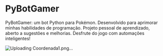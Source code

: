 # PyBotGamer
PyBotGamer: um bot Python para Pokémon. Desenvolvido para aprimorar minhas habilidades de programação. Projeto pessoal de aprendizado, aberto a sugestões e melhorias. Desfrute do jogo com automações inteligentes!

![Uploading Coordenada1.png…]()
